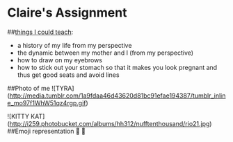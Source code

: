 # Claire's Assignment


##[things I could teach](https://github.com/bfl-itp/syllabus/blob/master/topics/introduction.md#exercise):
* a history of my life from my perspective
* the dynamic between my mother and I (from my perspective)
* how to draw on my eyebrows
* how to stick out your stomach so that it makes you look pregnant    and thus get good seats and avoid lines

##Photo of me 
![TYRA] (http://media.tumblr.com/1a9fdaa46d43620d81bc91efae194387/tumblr_inline_mo97f1WhW51qz4rgp.gif)


![KITTY KAT] (http://i259.photobucket.com/albums/hh312/nufftenthousand/rio21.jpg)
##Emoji representation
:hamburger: :fries:
